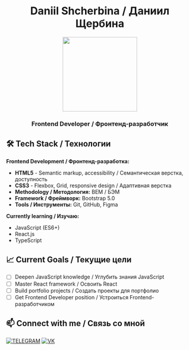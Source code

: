 <h1 align="center">Daniil Shcherbina / Даниил Щербина</h1>
<div align="center">
  <img height="200" src="https://i.pinimg.com/originals/9a/73/24/9a7324cc373709fc42ef51d78ff5efb3.gif"  />
</div>
<h3 align="center">Frontend Developer / Фронтенд-разработчик</h3>

## 🛠️ Tech Stack / Технологии

**Frontend Development / Фронтенд-разработка:**
- **HTML5** - Semantic markup, accessibility / Семантическая верстка, доступность
- **CSS3** - Flexbox, Grid, responsive design / Адаптивная верстка
- **Methodology / Методология:** BEM / БЭМ
- **Framework / Фреймворк:** Bootstrap 5.0
- **Tools / Инструменты:** Git, GitHub, Figma

**Currently learning / Изучаю:**
- JavaScript (ES6+)
- React.js
- TypeScript

## 📈 Current Goals / Текущие цели

- [ ] Deepen JavaScript knowledge / Углубить знания JavaScript
- [ ] Master React framework / Освоить React
- [ ] Build portfolio projects / Создать проекты для портфолио
- [ ] Get Frontend Developer position / Устроиться Frontend-разработчиком

## 📫 Connect with me / Связь со мной

[![TELEGRAM](https://img.shields.io/badge/TELEGRAM-000000?style=for-the-badge&logo=telegram&logoColor=white)](https://t.me/DenzScherb)
[![VK](https://img.shields.io/badge/VK-0077FF?style=for-the-badge&logo=vk&logoColor=white)](https://vk.com/denz_r)
